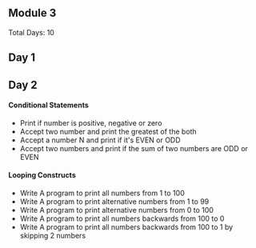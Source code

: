 ## Module 3

Total Days: 10

## Day 1 

## Day 2
#### Conditional Statements
- Print if number is positive, negative or zero
- Accept two number and print the greatest of the both
- Accept a number N and print if it's EVEN or ODD
- Accept two numbers and print if the sum of two numbers are ODD or EVEN

#### Looping Constructs
- Write A program to print all numbers from 1 to 100
- Write A program to print alternative numbers from 1 to 99
- Write A program to print alternative numbers from 0 to 100
- Write A program to print all numbers backwards from 100 to 0
- Write A program to print all numbers backwards from 100 to 1 by skipping 2 numbers



